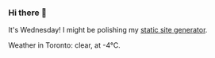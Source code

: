 ### Hi there :wave:

It's Wednesday! I might be polishing my [static site generator](https://github.com/bewuethr/pandoc-bash-blog).

Weather in Toronto: clear, at -4°C.
